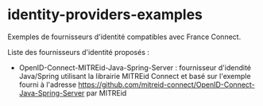 identity-providers-examples
===========================

Exemples de fournisseurs d'identité compatibles avec France Connect.

Liste des fournisseurs d'identité proposés :
* OpenID-Connect-MITREid-Java-Spring-Server : fournisseur d'idendité Java/Spring utilisant la librairie MITREid Connect et basé sur l'exemple fourni à l'adresse https://github.com/mitreid-connect/OpenID-Connect-Java-Spring-Server par MITREid

